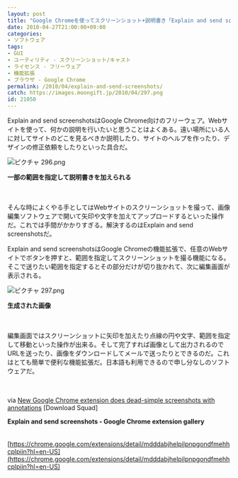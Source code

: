 ```yaml
---
layout: post
title: "Google Chromeを使ってスクリーンショット+説明書き「Explain and send screenshots」"
date: 2010-04-27T21:00:00+09:00
categories:
- ソフトウェア
tags: 
- GUI
- ユーティリティ - スクリーンショット/キャスト
- ライセンス - フリーウェア
- 機能拡張
- ブラウザ - Google Chrome
permalink: /2010/04/explain-and-send-screenshots/
catch: https://images.moongift.jp/2010/04/297.png
id: 21050
---
```

Explain and send screenshotsはGoogle Chrome向けのフリーウェア。Webサイトを使って、何かの説明を行いたいと思うことはよくある。遠い場所にいる人に対してサイトのどこを見るべきか説明したり、サイトのヘルプを作ったり、デザインの修正依頼をしたりといった具合だ。

  

![ピクチャ 296.png](https://images.moongift.jp/2010/04/296.png)  
  
**一部の範囲を指定して説明書きを加えられる**

  

　

  

そんな時によくやる手としてはWebサイトのスクリーンショットを撮って、画像編集ソフトウェアで開いて矢印や文字を加えてアップロードするといった操作だ。これでは手間がかかりすぎる。解決するのはExplain and send screenshotsだ。

  
<!--more-->

Explain and send screenshotsはGoogle Chromeの機能拡張で、任意のWebサイトでボタンを押すと、範囲を指定してスクリーンショットを撮る機能になる。そこで送りたい範囲を指定するとその部分だけが切り抜かれて、次に編集画面が表示される。

  

![ピクチャ 297.png](https://images.moongift.jp/2010/04/297.png)  
  
**生成された画像**

  

　

  

編集画面ではスクリーンショットに矢印を加えたり点線の円や文字、範囲を指定して移動といった操作が出来る。そして完了すれば画像として出力されるのでURLを送ったり、画像をダウンロードしてメールで送ったりとできるのだ。これはとても簡単で便利な機能拡張だ。日本語も利用できるので申し分なしのソフトウェアだ。

  

　

  

via [New Google Chrome extension does dead-simple screenshots with annotations](http://www.downloadsquad.com/2010/04/12/new-google-chrome-extensions-does-dead-simple-screenshots-with-a/) [Download Squad]

  

**Explain and send screenshots - Google Chrome extension gallery**  
  
　[https://chrome.google.com/extensions/detail/mdddabjhelpilpnpgondfmehhcplpiin?hl=en-US](https://chrome.google.com/extensions/detail/mdddabjhelpilpnpgondfmehhcplpiin?hl=en-US)

  
